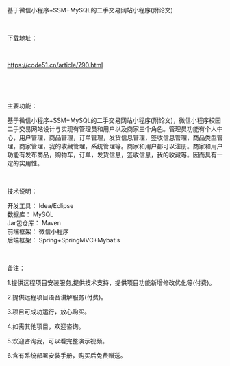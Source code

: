 <p>基于微信小程序+SSM+MySQL的二手交易网站小程序(附论文) </p>

<p>&nbsp;</p>

<p>下载地址：</p>

<p>&nbsp;</p>

<p><a href="http://code51.cn/article/790.html">https://code51.cn/article/790.html</a></p>

<p>&nbsp;</p>

<p>&nbsp;</p>

<p>主要功能：</p>

<p><p>基于微信小程序+SSM+MySQL的二手交易网站小程序(附论文)，微信小程序校园二手交易网站设计与实现有管理员和用户以及商家三个角色。管理员功能有个人中心，用户管理，商品管理，订单管理，发货信息管理，签收信息管理，商品类型管理，商家管理，我的收藏管理，系统管理等。商家和用户都可以注册。商家和用户功能有发布商品，购物车，订单，发货信息，签收信息，我的收藏等。因而具有一定的实用性。</p>
</p>

<p>&nbsp;</p>

<p>技术说明：</p>

<p><p>开发工具： Idea/Eclipse<br />
数据库： MySQL<br />
Jar包仓库： Maven<br />
前端框架： 微信小程序<br />
后端框架： Spring+SpringMVC+Mybatis</p>
</p>

<p>&nbsp;</p>

<p>备注：</p>

<p>1.提供远程项目安装服务,提供技术支持，提供项目功能新增修改优化等(付费)。</p>

<p>2.提供远程项目语音讲解服务(付费)。</p>

<p>3.项目可成功运行，放心购买。</p>

<p>4.如需其他项目，欢迎咨询。</p>

<p>5.欢迎咨询我，可以看完整演示视频。</p>

<p>6.含有系统部署安装手册，购买后免费赠送。</p>
